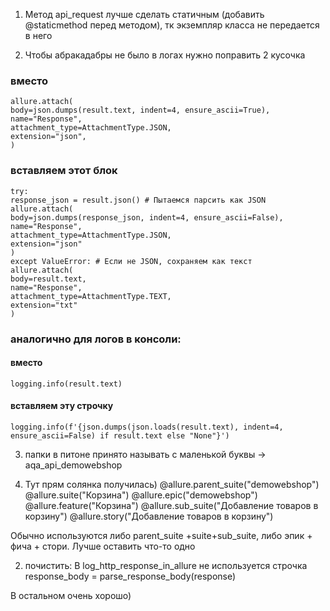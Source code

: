 1) Метод api_request лучше сделать статичным (добавить @staticmethod перед методом), тк экземпляр класса не передается в него

2) Чтобы абракадабры не было в логах нужно поправить 2 кусочка
### вместо
```
allure.attach(
body=json.dumps(result.text, indent=4, ensure_ascii=True),
name="Response",
attachment_type=AttachmentType.JSON,
extension="json",
)
```

### вставляем этот блок
```
try:
response_json = result.json() # Пытаемся парсить как JSON
allure.attach(
body=json.dumps(response_json, indent=4, ensure_ascii=False),
name="Response",
attachment_type=AttachmentType.JSON,
extension="json"
)
except ValueError: # Если не JSON, сохраняем как текст
allure.attach(
body=result.text,
name="Response",
attachment_type=AttachmentType.TEXT,
extension="txt"
)
```

### аналогично для логов в консоли:
#### вместо
```
logging.info(result.text)
```
#### вставляем эту строчку
```
logging.info(f'{json.dumps(json.loads(result.text), indent=4, ensure_ascii=False) if result.text else "None"}')
```

3) папки в питоне принято называть с маленькой буквы -> aqa_api_demowebshop

1) Тут прям солянка получилась)
@allure.parent_suite("demowebshop")
@allure.suite("Корзина")
@allure.epic("demowebshop")
@allure.feature("Корзина")
@allure.sub_suite("Добавление товаров в корзину")
@allure.story("Добавление товаров в корзину")

Обычно используются либо parent_suite +suite+sub_suite, либо эпик + фича + стори. Лучше оставить что-то одно

2) почистить:
В log_http_response_in_allure не используется строчка
response_body = parse_response_body(response)

В остальном очень хорошо)